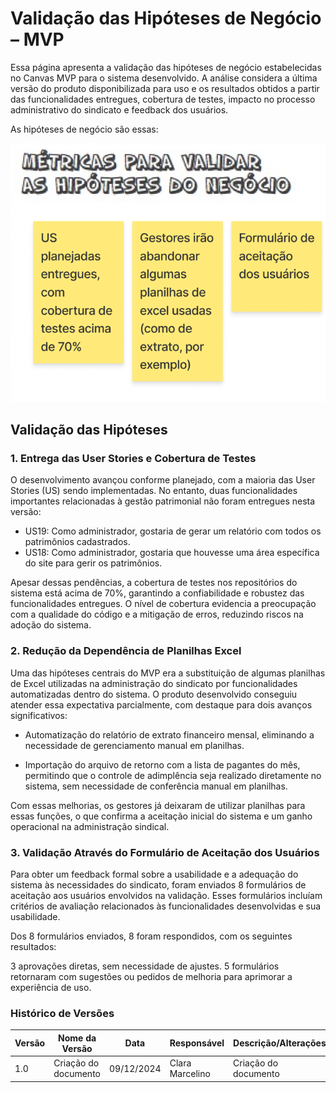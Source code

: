 # Validação das Hipóteses de Negócio – MVP

Essa página apresenta a validação das hipóteses de negócio estabelecidas no Canvas MVP para o sistema desenvolvido. A análise considera a última versão do produto disponibilizada para uso e os resultados obtidos a partir das funcionalidades entregues, cobertura de testes, impacto no processo administrativo do sindicato e feedback dos usuários.

As hipóteses de negócio são essas:

<img src="https://raw.githubusercontent.com/fga-eps-mds/2024.2-SENTINELA-DOC/main/docs/assets/hipoteses-de-negocio.png">

## Validação das Hipóteses

### 1. Entrega das User Stories e Cobertura de Testes
O desenvolvimento avançou conforme planejado, com a maioria das User Stories (US) sendo implementadas. No entanto, duas funcionalidades importantes relacionadas à gestão patrimonial não foram entregues nesta versão:

- US19: Como administrador, gostaria de gerar um relatório com todos os patrimônios cadastrados.
- US18: Como administrador, gostaria que houvesse uma área específica do site para gerir os patrimônios.

Apesar dessas pendências, a cobertura de testes nos repositórios do sistema está acima de 70%, garantindo a confiabilidade e robustez das funcionalidades entregues. O nível de cobertura evidencia a preocupação com a qualidade do código e a mitigação de erros, reduzindo riscos na adoção do sistema.

### 2. Redução da Dependência de Planilhas Excel
Uma das hipóteses centrais do MVP era a substituição de algumas planilhas de Excel utilizadas na administração do sindicato por funcionalidades automatizadas dentro do sistema. O produto desenvolvido conseguiu atender essa expectativa parcialmente, com destaque para dois avanços significativos:

- Automatização do relatório de extrato financeiro mensal, eliminando a necessidade de gerenciamento manual em planilhas.

- Importação do arquivo de retorno com a lista de pagantes do mês, permitindo que o controle de adimplência seja realizado diretamente no sistema, sem necessidade de conferência manual em planilhas.

Com essas melhorias, os gestores já deixaram de utilizar planilhas para essas funções, o que confirma a aceitação inicial do sistema e um ganho operacional na administração sindical.

### 3. Validação Através do Formulário de Aceitação dos Usuários
Para obter um feedback formal sobre a usabilidade e a adequação do sistema às necessidades do sindicato, foram enviados 8 formulários de aceitação aos usuários envolvidos na validação. Esses formulários incluíam critérios de avaliação relacionados às funcionalidades desenvolvidas e sua usabilidade.

Dos 8 formulários enviados, 8 foram respondidos, com os seguintes resultados:

3 aprovações diretas, sem necessidade de ajustes.
5 formulários retornaram com sugestões ou pedidos de melhoria para aprimorar a experiência de uso.

### **Histórico de Versões**

| **Versão** | **Nome da Versão**      | **Data**      | **Responsável**         | **Descrição/Alterações**                                 |
|------------|-------------------------|---------------|-------------------------|----------------------------------------------------------|
|   1.0      | Criação do documento    | 09/12/2024    | Clara Marcelino         | Criação do documento                                     |


